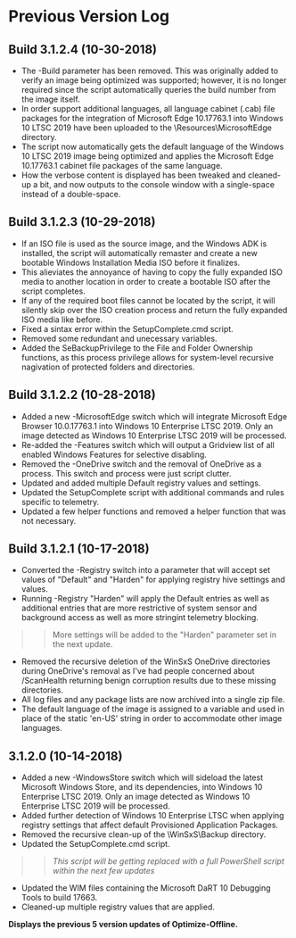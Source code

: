 # Previous Version Log #

## Build 3.1.2.4 (10-30-2018) ##

- The -Build parameter has been removed. This was originally added to verify an image being optimized was supported; however, it is no longer required since the script automatically queries the build number from the image itself.
- In order support additional languages, all language cabinet (.cab) file packages for the integration of Microsoft Edge 10.17763.1 into Windows 10 LTSC 2019 have been uploaded to the \Resources\MicrosoftEdge directory.
- The script now automatically gets the default language of the Windows 10 LTSC 2019 image being optimized and applies the Microsoft Edge 10.17763.1 cabinet file packages of the same language.
- How the verbose content is displayed has been tweaked and cleaned-up a bit, and now outputs to the console window with a single-space instead of a double-space.

## Build 3.1.2.3 (10-29-2018) ##

- If an ISO file is used as the source image, and the Windows ADK is installed, the script will automatically remaster and create a new bootable Windows Installation Media ISO before it finalizes.
- This alieviates the annoyance of having to copy the fully expanded ISO media to another location in order to create a bootable ISO after the script completes.
- If any of the required boot files cannot be located by the script, it will silently skip over the ISO creation process and return the fully expanded ISO media like before.
- Fixed a sintax error within the SetupComplete.cmd script.
- Removed some redundant and unecessary variables.
- Added the SeBackupPrivilege to the File and Folder Ownership functions, as this process privilege allows for system-level recursive nagivation of protected folders and directories.

## Build 3.1.2.2 (10-28-2018) ##

- Added a new -MicrosoftEdge switch which will integrate Microsoft Edge Browser 10.0.17763.1 into Windows 10 Enterprise LTSC 2019. Only an image detected as Windows 10 Enterprise LTSC 2019 will be processed.
- Re-added the -Features switch which will output a Gridview list of all enabled Windows Features for selective disabling.
- Removed the -OneDrive switch and the removal of OneDrive as a process. This switch and process were just script clutter.
- Updated and added multiple Default registry values and settings.
- Updated the SetupComplete script with additional commands and rules specific to telemetry.
- Updated a few helper functions and removed a helper function that was not necessary.

## Build 3.1.2.1 (10-17-2018) ##

- Converted the -Registry switch into a parameter that will accept set values of "Default" and "Harden" for applying registry hive settings and values.
- Running -Registry "Harden" will apply the Default entries as well as additional entries that are more restrictive of system sensor and background access as well as more stringint telemetry blocking.
>> More settings will be added to the "Harden" parameter set in the next update.
- Removed the recursive deletion of the WinSxS OneDrive directories during OneDrive's removal as I've had people concerned about /ScanHealth returning benign corruption results due to these missing directories.
- All log files and any package lists are now archived into a single zip file.
- The default language of the image is assigned to a variable and used in place of the static 'en-US' string in order to accommodate other image languages.

## 3.1.2.0 (10-14-2018) ##

- Added a new -WindowsStore switch which will sideload the latest Microsoft Windows Store, and its dependencies, into Windows 10 Enterprise LTSC 2019. Only an image detected as Windows 10 Enterprise LTSC 2019 will be processed.
- Added further detection of Windows 10 Enterprise LTSC when applying registry settings that affect default Provisioned Application Packages.
- Removed the recursive clean-up of the \WinSxS\Backup directory.
- Updated the SetupComplete.cmd script.
>> *This script will be getting replaced with a full PowerShell script within the next few updates*
- Updated the WIM files containing the Microsoft DaRT 10 Debugging Tools to build 17663.
- Cleaned-up multiple registry values that are applied.

**Displays the previous 5 version updates of Optimize-Offline.**